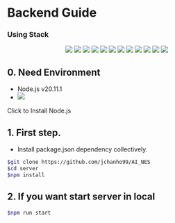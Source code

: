 # Backend Guide
### Using Stack
<div align=center>
<img src="https://img.shields.io/badge/firebase-FFCA28?style=for-the-badge&logo=firebase&logoColor=white">
<img src="https://img.shields.io/badge/amazonecs-FF9900?style=for-the-badge&logo=amazonecs&logoColor=white">
<img src="https://img.shields.io/badge/typescript-3178C6?style=for-the-badge&logo=typescript&logoColor=white">
<img src="https://img.shields.io/badge/github-181717?style=for-the-badge&logo=github&logoColor=white">
<img src="https://img.shields.io/badge/notion-000000?style=for-the-badge&logo=notion&logoColor=white">
<img src="https://img.shields.io/badge/npm-CB3837?style=for-the-badge&logo=npm&logoColor=white">
<img src="https://img.shields.io/badge/nestjs-E0234E?style=for-the-badge&logo=nestjs&logoColor=white">
<img src="https://img.shields.io/badge/visualstudiocode-007ACC?style=for-the-badge&logo=visualstudiocode&logoColor=white">
<img src="https://img.shields.io/badge/dotenv-ECD53F?style=for-the-badge&logo=dotenv&logoColor=white">
<img src="https://img.shields.io/badge/postman-FF6C37?style=for-the-badge&logo=postman&logoColor=white">
<img src="https://img.shields.io/badge/swagger-85EA2D?style=for-the-badge&logo=swagger&logoColor=white">
<img src="https://img.shields.io/badge/eslint-4B32C3?style=for-the-badge&logo=eslint&logoColor=white">
</div>


## 0. Need Environment
- Node.js v20.11.1
- <img src="https://img.shields.io/npm/v/npm.svg?logo=npm">

<a src=https://nodejs.org/en/download/prebuilt-installer>Click to Install Node.js</a>

## 1. First step.
- Install package.json dependency collectively.
```bash
$git clone https://github.com/jchanho99/AI_NES
$cd server
$npm install
```
## 2. If you want start server in local
```bash
$npm run start
```
